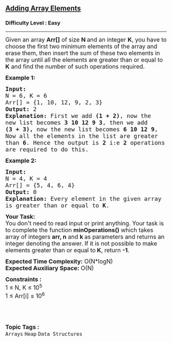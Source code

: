 <h2><a href="https://www.geeksforgeeks.org/problems/adding-array-element4756/1">Adding Array Elements</a></h2><h3>Difficulty Level : Easy</h3><hr><div class="problems_problem_content__Xm_eO"><p><span style="font-size:18px">Given an array&nbsp;<strong>Arr[]</strong>&nbsp;of size <strong>N&nbsp;</strong>and an integer&nbsp;<strong>K</strong>, you have to choose the first two minimum elements of the array and erase them, then insert the sum of these two elements in the array&nbsp;until all the elements are greater than or equal to <strong>K</strong> and find the number of such&nbsp;operations&nbsp;required.</span></p>

<p><span style="font-size:18px"><strong>Example 1:</strong></span></p>

<pre><span style="font-size:18px"><strong>Input:
</strong>N = 6, K = 6 
Arr[] = {1, 10, 12, 9, 2, 3}
<strong>Output:</strong> 2
<strong>Explanation:</strong> First we add <strong>(1 + 2)</strong>, now the
new list becomes <strong>3 10 12 9 3</strong>, then we add
<strong>(3 + 3), </strong>now the new list becomes <strong>6 10 12 9</strong>,
Now all the elements in the list are greater
than <strong>6</strong>. Hence the output is <strong>2</strong> i:e <strong>2</strong> operations
are required to do this. 
</span></pre>

<p><span style="font-size:18px"><strong>Example 2:</strong></span></p>

<pre><span style="font-size:18px"><strong>Input:
</strong>N = 4, K = 4
Arr[] = {5, 4, 6, 4}
<strong>Output:</strong> 0
<strong>Explanation:</strong>&nbsp;Every element in the given array 
is greater than or equal to <strong>K</strong>.
</span></pre>

<p><span style="font-size:18px"><strong>Your Task:</strong><br>
You don't need to read input or print anything. Your task is to complete the function&nbsp;<strong>minOperations()</strong>&nbsp;which takes array of&nbsp;integers <strong>arr, n</strong>&nbsp;and&nbsp;<strong>k&nbsp;</strong>as parameters and returns an integer&nbsp;denoting the answer.&nbsp;If it is not possible to make elements greater than or equal to<strong> K</strong>, return&nbsp;<strong>-1</strong>.</span></p>

<p><span style="font-size:18px"><strong>Expected Time Complexity:</strong>&nbsp;O(N*logN)<br>
<strong>Expected Auxiliary Space:</strong>&nbsp;O(N)</span></p>

<p><span style="font-size:18px"><strong>Constraints :</strong><br>
1 ≤ N, K ≤ 10<sup>5</sup><br>
1 ≤ Arr[i] ≤ 10<sup>6</sup></span></p>

<p>&nbsp;</p>
</div><br><p><span style=font-size:18px><strong>Topic Tags : </strong><br><code>Arrays</code>&nbsp;<code>Heap</code>&nbsp;<code>Data Structures</code>&nbsp;